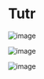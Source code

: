 # Tutr


![image](https://github.com/geoffrey-anto/tutr/assets/91791834/236e2434-906b-4844-bf5b-be1c63240e80)

![image](https://github.com/geoffrey-anto/tutr/assets/91791834/f91c776d-68a3-43b2-9974-bd60baa8a195)

![image](https://github.com/geoffrey-anto/tutr/assets/91791834/977f4f46-7e89-4598-8d3a-de7abb9a13b2)
